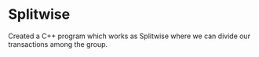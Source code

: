 # Splitwise
Created a C++ program which works as Splitwise where we can divide our transactions among the group.
